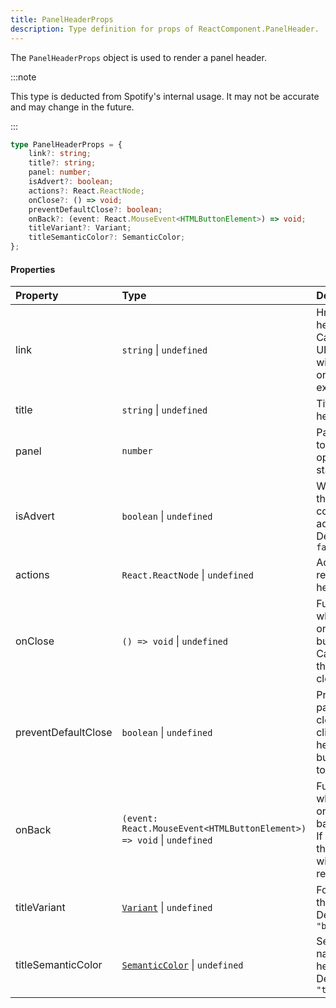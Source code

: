 ```yaml
---
title: PanelHeaderProps
description: Type definition for props of ReactComponent.PanelHeader.
---
```


The `PanelHeaderProps` object is used to render a panel header.

:::note

This type is deducted from Spotify's internal usage. It may not be accurate and may change in the future.

:::

```ts
type PanelHeaderProps = {
    link?: string;
    title?: string;
    panel: number;
    isAdvert?: boolean;
    actions?: React.ReactNode;
    onClose?: () => void;
    preventDefaultClose?: boolean;
    onBack?: (event: React.MouseEvent<HTMLButtonElement>) => void;
    titleVariant?: Variant;
    titleSemanticColor?: SemanticColor;
};
```

#### Properties

| Property | Type | Description |
| :--- | :--- | :--- |
| link | `string` &#124; `undefined` | Href for the header link.<br />Can be either a URI, a path within the app, or a URL for an external link. |
| title | `string` &#124; `undefined` | Title of the header. |
| panel | `number` | Panel ID. Used to toggle panel open/closed state. |
| isAdvert | `boolean` &#124; `undefined` | Whether or not the panel contains advertisements. Defaults to `false` |
| actions | `React.ReactNode` &#124; `undefined` | Actions to render in the header. |
| onClose | `() => void` &#124; `undefined` | Function to call when clicking on the close button.<br />Called before the panel is closed. |
| preventDefaultClose | `boolean` &#124; `undefined` | Prevent the panel from closing when clicking on the header close button. Defaults to `false` |
| onBack | `(event: React.MouseEvent<HTMLButtonElement>) => void` &#124; `undefined` | Function to call when clicking on the header back button.<br />If not provided, the back button will not be rendered. |
| titleVariant | [`Variant`](/docs/development/api-wrapper/types/variant) &#124; `undefined` | Font variant for the header title. Defaults to `"balladBold"` |
| titleSemanticColor | [`SemanticColor`](/docs/development/api-wrapper/types/semantic-color) &#124; `undefined` | Semantic color name for the header title. Defaults to `"textBase"` |